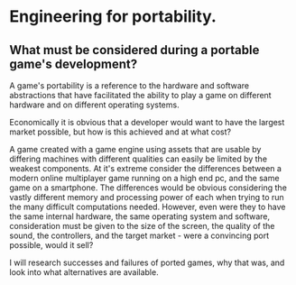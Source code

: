 # Engineering for portability.

## What must be considered during a portable game's development?

A game's portability is a reference to the hardware and software abstractions that have facilitated the ability to play a game on different hardware and on different operating systems.

Economically it is obvious that a developer would want to have the largest market possible, but how is this achieved and at what cost?

A game created with a game engine using assets that are usable by differing machines with different qualities can easily be limited by the weakest components.  At it's extreme consider the differences between a modern online multiplayer game running on a high end pc, and the same game on a smartphone.  The differences would be obvious considering the vastly different memory and processing power of each when trying to run the many difficult computations needed. However, even were they to have the same internal hardware, the same operating system and software, consideration must be given to the size of the screen, the quality of the sound, the controllers, and the target market - were a convincing port possible, would it sell?

I will research successes and failures of ported games, why that was, and look into what alternatives are available.
